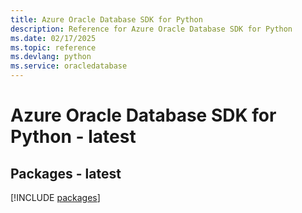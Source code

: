 ```yaml
---
title: Azure Oracle Database SDK for Python
description: Reference for Azure Oracle Database SDK for Python
ms.date: 02/17/2025
ms.topic: reference
ms.devlang: python
ms.service: oracledatabase
---
```

# Azure Oracle Database SDK for Python - latest
## Packages - latest
[!INCLUDE [packages](oracle-database-index.md)]